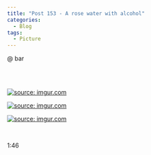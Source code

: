 ```yaml
---
title: "Post 153 - A rose water with alcohol"
categories:
  - Blog
tags:
  - Picture
---
```


@ bar

<br/><br/>

<a href="https://imgur.com/d002nk4"><img src="https://i.imgur.com/d002nk4.jpg" title="source: imgur.com" /></a>

<a href="https://imgur.com/7vGqMb4"><img src="https://i.imgur.com/7vGqMb4.jpg" title="source: imgur.com" /></a>

<a href="https://imgur.com/sCoBnnv"><img src="https://i.imgur.com/sCoBnnv.jpg" title="source: imgur.com" /></a>

<br/>

 

1:46

<script src="https://utteranc.es/client.js"
        repo="serendipityinlife/serendipityinlife.github.io"
        issue-term="pathname"
        theme="github-light"
        crossorigin="anonymous"
        async>
</script>
